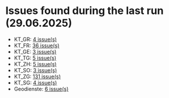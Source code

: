 # Issues found during the last run (29.06.2025)

- KT_GR: [4 issue(s)](tools/KT_GR_errors.csv)
- KT_FR: [36 issue(s)](tools/KT_FR_errors.csv)
- KT_GE: [3 issue(s)](tools/KT_GE_errors.csv)
- KT_TG: [5 issue(s)](tools/KT_TG_errors.csv)
- KT_ZH: [5 issue(s)](tools/KT_ZH_errors.csv)
- KT_SO: [3 issue(s)](tools/KT_SO_errors.csv)
- KT_ZG: [131 issue(s)](tools/KT_ZG_errors.csv)
- KT_SG: [4 issue(s)](tools/KT_SG_errors.csv)
- Geodienste: [6 issue(s)](tools/Geodienste_errors.csv)
